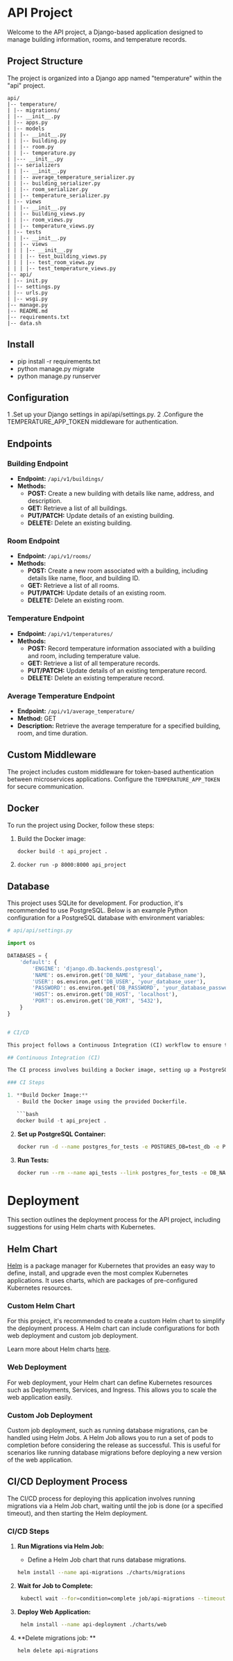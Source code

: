 # API Project

Welcome to the API project, a Django-based application designed to manage building information, rooms, and temperature records.

## Project Structure

The project is organized into a Django app named "temperature" within the "api" project.

    api/
    |-- temperature/
    | |-- migrations/
    | |-- __init__.py
    | |-- apps.py
    | |-- models
    | | |-- __init__.py
    | | |-- building.py
    | | |-- room.py
    | | |-- temperature.py
    | |--- __init__.py
    | |-- serializers
    | | |-- __init__.py
    | | |-- average_temperature_serializer.py
    | | |-- building_serializer.py
    | | |-- room_serializer.py
    | | |-- temperature_serializer.py
    | |-- views
    | | |-- __init__.py
    | | |-- building_views.py
    | | |-- room_views.py
    | | |-- temperature_views.py
    | |-- tests
    | | |-- __init__.py
    | | |-- views
    | | | |-- __init__.py
    | | | |-- test_building_views.py
    | | | |-- test_room_views.py
    | | | |-- test_temperature_views.py
    |-- api/
    | |-- init.py
    | |-- settings.py
    | |-- urls.py
    | |-- wsgi.py
    |-- manage.py
    |-- README.md
    |-- requirements.txt
    |-- data.sh

## Install
* pip install -r requirements.txt
* python manage.py migrate
* python manage.py runserver

## Configuration
1 .Set up your Django settings in api/api/settings.py.
2 .Configure the TEMPERATURE_APP_TOKEN middleware for authentication.

## Endpoints

### Building Endpoint

- **Endpoint:** `/api/v1/buildings/`
- **Methods:**
  - **POST:** Create a new building with details like name, address, and description.
  - **GET:** Retrieve a list of all buildings.
  - **PUT/PATCH:** Update details of an existing building.
  - **DELETE:** Delete an existing building.

### Room Endpoint

- **Endpoint:** `/api/v1/rooms/`
- **Methods:**
  - **POST:** Create a new room associated with a building, including details like name, floor, and building ID.
  - **GET:** Retrieve a list of all rooms.
  - **PUT/PATCH:** Update details of an existing room.
  - **DELETE:** Delete an existing room.

### Temperature Endpoint

- **Endpoint:** `/api/v1/temperatures/`
- **Methods:**
  - **POST:** Record temperature information associated with a building and room, including temperature value.
  - **GET:** Retrieve a list of all temperature records.
  - **PUT/PATCH:** Update details of an existing temperature record.
  - **DELETE:** Delete an existing temperature record.

### Average Temperature Endpoint

- **Endpoint:** `/api/v1/average_temperature/`
- **Method:** GET
- **Description:** Retrieve the average temperature for a specified building, room, and time duration.

## Custom Middleware

The project includes custom middleware for token-based authentication between microservices applications. Configure the `TEMPERATURE_APP_TOKEN` for secure communication.

## Docker

To run the project using Docker, follow these steps:

1. Build the Docker image:

   ```bash
   docker build -t api_project .
   ```

2. `docker run -p 8000:8000 api_project`


## Database
This project uses SQLite for development. For production, it's recommended to use PostgreSQL. Below is an example Python configuration for a PostgreSQL database with environment variables:

```python
# api/api/settings.py

import os

DATABASES = {
    'default': {
        'ENGINE': 'django.db.backends.postgresql',
        'NAME': os.environ.get('DB_NAME', 'your_database_name'),
        'USER': os.environ.get('DB_USER', 'your_database_user'),
        'PASSWORD': os.environ.get('DB_PASSWORD', 'your_database_password'),
        'HOST': os.environ.get('DB_HOST', 'localhost'),
        'PORT': os.environ.get('DB_PORT', '5432'),
    }
}


# CI/CD

This project follows a Continuous Integration (CI) workflow to ensure the reliability of the codebase.

## Continuous Integration (CI)

The CI process involves building a Docker image, setting up a PostgreSQL container, and running tests to ensure code quality and functionality.

### CI Steps

1. **Build Docker Image:**
   - Build the Docker image using the provided Dockerfile.

   ```bash
   docker build -t api_project .
   ```
2. **Set up PostgreSQL Container:**
   ```bash
   docker run -d --name postgres_for_tests -e POSTGRES_DB=test_db -e POSTGRES_USER=test_user -e POSTGRES_PASSWORD=test_password -p 5432:5432 postgres
   ```
3. **Run Tests:**
   ```bash
   docker run --rm --name api_tests --link postgres_for_tests -e DB_NAME=test_db -e DB_USER=test_user -e DB_PASSWORD=test_password -e DB_HOST=postgres_for_tests -e DB_PORT=5432 api_project python manage.py test
    ```

# Deployment

This section outlines the deployment process for the API project, including suggestions for using Helm charts with Kubernetes.

## Helm Chart

[Helm](https://helm.sh/) is a package manager for Kubernetes that provides an easy way to define, install, and upgrade even the most complex Kubernetes applications. It uses charts, which are packages of pre-configured Kubernetes resources.

### Custom Helm Chart

For this project, it's recommended to create a custom Helm chart to simplify the deployment process. A Helm chart can include configurations for both web deployment and custom job deployment.

Learn more about Helm charts [here](https://helm.sh/docs/topics/charts/).

### Web Deployment

For web deployment, your Helm chart can define Kubernetes resources such as Deployments, Services, and Ingress. This allows you to scale the web application easily.

### Custom Job Deployment

Custom job deployment, such as running database migrations, can be handled using Helm Jobs. A Helm Job allows you to run a set of pods to completion before considering the release as successful. This is useful for scenarios like running database migrations before deploying a new version of the web application.

## CI/CD Deployment Process

The CI/CD process for deploying this application involves running migrations via a Helm Job chart, waiting until the job is done (or a specified timeout), and then starting the Helm deployment.

### CI/CD Steps

1. **Run Migrations via Helm Job:**
   - Define a Helm Job chart that runs database migrations.

   ```bash
   helm install --name api-migrations ./charts/migrations
   ```
2. **Wait for Job to Complete:**
   ```bash
    kubectl wait --for=condition=complete job/api-migrations --timeout=900s
   ```
3. **Deploy Web Application:**
   ```bash
    helm install --name api-deployment ./charts/web
    ```
4. **Delete migrations job: **
    ```bash
    helm delete api-migrations
    ```

